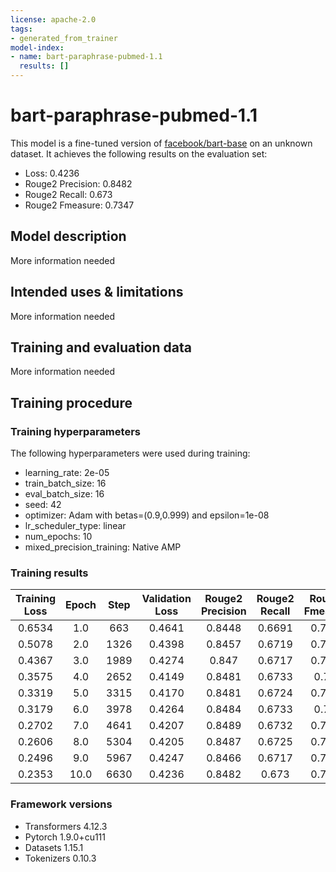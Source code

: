 ```yaml
---
license: apache-2.0
tags:
- generated_from_trainer
model-index:
- name: bart-paraphrase-pubmed-1.1
  results: []
---
```


<!-- This model card has been generated automatically according to the information the Trainer had access to. You
should probably proofread and complete it, then remove this comment. -->

# bart-paraphrase-pubmed-1.1

This model is a fine-tuned version of [facebook/bart-base](https://huggingface.co/facebook/bart-base) on an unknown dataset.
It achieves the following results on the evaluation set:
- Loss: 0.4236
- Rouge2 Precision: 0.8482
- Rouge2 Recall: 0.673
- Rouge2 Fmeasure: 0.7347

## Model description

More information needed

## Intended uses & limitations

More information needed

## Training and evaluation data

More information needed

## Training procedure

### Training hyperparameters

The following hyperparameters were used during training:
- learning_rate: 2e-05
- train_batch_size: 16
- eval_batch_size: 16
- seed: 42
- optimizer: Adam with betas=(0.9,0.999) and epsilon=1e-08
- lr_scheduler_type: linear
- num_epochs: 10
- mixed_precision_training: Native AMP

### Training results

| Training Loss | Epoch | Step | Validation Loss | Rouge2 Precision | Rouge2 Recall | Rouge2 Fmeasure |
|:-------------:|:-----:|:----:|:---------------:|:----------------:|:-------------:|:---------------:|
| 0.6534        | 1.0   | 663  | 0.4641          | 0.8448           | 0.6691        | 0.7313          |
| 0.5078        | 2.0   | 1326 | 0.4398          | 0.8457           | 0.6719        | 0.7333          |
| 0.4367        | 3.0   | 1989 | 0.4274          | 0.847            | 0.6717        | 0.7335          |
| 0.3575        | 4.0   | 2652 | 0.4149          | 0.8481           | 0.6733        | 0.735           |
| 0.3319        | 5.0   | 3315 | 0.4170          | 0.8481           | 0.6724        | 0.7343          |
| 0.3179        | 6.0   | 3978 | 0.4264          | 0.8484           | 0.6733        | 0.735           |
| 0.2702        | 7.0   | 4641 | 0.4207          | 0.8489           | 0.6732        | 0.7353          |
| 0.2606        | 8.0   | 5304 | 0.4205          | 0.8487           | 0.6725        | 0.7347          |
| 0.2496        | 9.0   | 5967 | 0.4247          | 0.8466           | 0.6717        | 0.7334          |
| 0.2353        | 10.0  | 6630 | 0.4236          | 0.8482           | 0.673         | 0.7347          |


### Framework versions

- Transformers 4.12.3
- Pytorch 1.9.0+cu111
- Datasets 1.15.1
- Tokenizers 0.10.3
